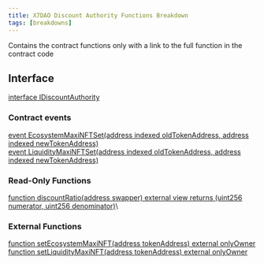 ```yaml
---
title: X7DAO Discount Authority Functions Breakdown
tags: [breakdowns]
---
```


Contains the contract functions only with a link to the full function in the contract code

## Interface

[interface IDiscountAuthority](https://github.com/x7finance/monorepo/tree/main/packages/contracts/src/contracts/source/X7DAODiscountAuthority.sol#L85)

### Contract events

[event EcosystemMaxiNFTSet(address indexed oldTokenAddress, address indexed newTokenAddress)](https://github.com/x7finance/monorepo/tree/main/packages/contracts/src/contracts/source/X7DAODiscountAuthority.sol#L94)\
[event LiquidityMaxiNFTSet(address indexed oldTokenAddress, address indexed newTokenAddress)](https://github.com/x7finance/monorepo/tree/main/packages/contracts/src/contracts/source/X7DAODiscountAuthority.sol#L95)

### Read-Only Functions

[function discountRatio(address swapper) external view returns (uint256 numerator, uint256 denominator)](https://github.com/x7finance/monorepo/tree/main/packages/contracts/src/contracts/source/X7DAODiscountAuthority.sol#L113)\

### External Functions

[function setEcosystemMaxiNFT(address tokenAddress) external onlyOwner](https://github.com/x7finance/monorepo/tree/main/packages/contracts/src/contracts/source/X7DAODiscountAuthority.sol#L99)\
[function setLiquidityMaxiNFT(address tokenAddress) external onlyOwner](https://github.com/x7finance/monorepo/tree/main/packages/contracts/src/contracts/source/X7DAODiscountAuthority.sol#L106)
